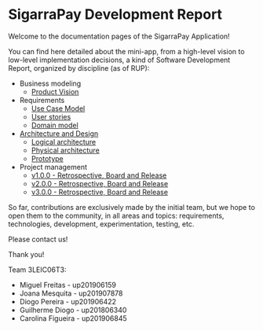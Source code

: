 # SigarraPay Development Report

Welcome to the documentation pages of the SigarraPay Application!

You can find here detailed about the mini-app, from a high-level vision to low-level implementation decisions, a kind of Software Development Report, organized by discipline (as of RUP):

- Business modeling
    - [Product Vision](/docs/ProductVision.md) 
- Requirements
    - [Use Case Model](/docs/requirements.md)
    - [User stories](../../issues)
    - [Domain model](/docs/requirements.md#-domain-model-)
- [Architecture and Design](/docs/ArchitectureAndDesign.md)
    - [Logical architecture](/docs/ArchitectureAndDesign.md#logical-architecture)
    - [Physical architecture](/docs/ArchitectureAndDesign.md#physical-architecture)
    - [Prototype](/docs/ArchitectureAndDesign.md#vertical-prototype)
- Project management
    - [v1.0.0 - Retrospective, Board and Release](/docs/first_iteration.md)
    - [v2.0.0 - Retrospective, Board and Release](/docs/second_iteration.md)
    - [v3.0.0 - Retrospective, Board and Release](/docs/final_iteration.md)

So far, contributions are exclusively made by the initial team, but we hope to open them to the community, in all areas and topics: requirements, technologies, development, experimentation, testing, etc.

Please contact us!

Thank you!

Team 3LEIC06T3:

 - Miguel Freitas    - up201906159
 - Joana Mesquita    - up201907878
 - Diogo Pereira     - up201906422
 - Guilherme Diogo   - up201806340
 - Carolina Figueira - up201906845
